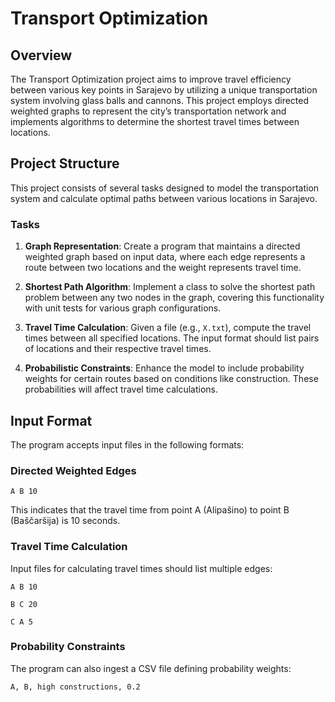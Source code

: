 # Transport Optimization

## Overview
The Transport Optimization project aims to improve travel efficiency between various key points in Sarajevo by utilizing a unique transportation system involving glass balls and cannons. This project employs directed weighted graphs to represent the city’s transportation network and implements algorithms to determine the shortest travel times between locations.

## Project Structure
This project consists of several tasks designed to model the transportation system and calculate optimal paths between various locations in Sarajevo. 

### Tasks
1. **Graph Representation**: Create a program that maintains a directed weighted graph based on input data, where each edge represents a route between two locations and the weight represents travel time.
   
2. **Shortest Path Algorithm**: Implement a class to solve the shortest path problem between any two nodes in the graph, covering this functionality with unit tests for various graph configurations.
   
3. **Travel Time Calculation**: Given a file (e.g., `X.txt`), compute the travel times between all specified locations. The input format should list pairs of locations and their respective travel times.
   
4. **Probabilistic Constraints**: Enhance the model to include probability weights for certain routes based on conditions like construction. These probabilities will affect travel time calculations.


## Input Format
The program accepts input files in the following formats:

### Directed Weighted Edges
```A B 10```

This indicates that the travel time from point A (Alipašino) to point B (Baščaršija) is 10 seconds.

### Travel Time Calculation
Input files for calculating travel times should list multiple edges:

```A B 10```

```B C 20```

```C A 5```


### Probability Constraints
The program can also ingest a CSV file defining probability weights:

```A, B, high constructions, 0.2```
